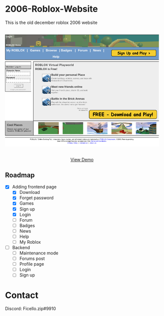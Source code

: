 # 2006-Roblox-Website
This is the old december roblox 2006 website

<br />
<div align="center">
  <a href="#">
    <img src="images/landing-page.png">
  </a>

  <p align="center">
    <br />
    <a href="http://ficello.ct8.pl">View Demo</a>
  </p>
</div>

## Roadmap

- [x] Adding frontend page
    - [x] Download
    - [x] Forget password
    - [x] Games
    - [x] Sign up
    - [x] Login
    - [ ] Forum
    - [ ] Badges
    - [ ] News
    - [ ] Help
    - [ ] My Roblox
- [ ] Backend
    - [ ] Maintenance mode
    - [ ] Forums post
    - [ ] Profile page
    - [ ] Login
    - [ ] Sign up 

# Contact
Discord: Ficello.zip#9910

